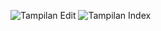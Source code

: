 ![Tampilan Edit](https://github.com/Wynxed/LEVEL-3-TUGAS-10/assets/154579745/8393d116-a0a4-46a0-a2fb-ca8da72ee4fa)
![Tampilan Index](https://github.com/Wynxed/LEVEL-3-TUGAS-10/assets/154579745/3d5e1bd3-9233-4ac5-b80c-2faf236eabc7)

